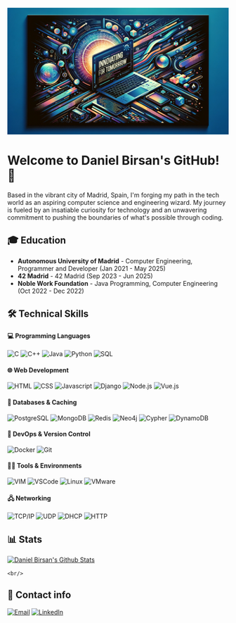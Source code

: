 ![](https://github.com/danii1107/danii1107/blob/main/banner.webp)
 # Welcome to Daniel Birsan's GitHub! 🌟

Based in the vibrant city of Madrid, Spain, I'm forging my path in the tech world as an aspiring computer science and engineering wizard. My journey is fueled by an insatiable curiosity for technology and an unwavering commitment to pushing the boundaries of what's possible through coding.

## 🎓 Education

- **Autonomous University of Madrid** - Computer Engineering, Programmer and Developer (Jan 2021 - May 2025)
- **42 Madrid** - 42 Madrid (Sep 2023 - Jun 2025)
- **Noble Work Foundation** - Java Programming, Computer Engineering (Oct 2022 - Dec 2022)

## 🛠 Technical Skills

#### 💻 Programming Languages
![C](https://img.shields.io/badge/C-a?style=for-the-badge&logo=C&color=grey)
![C++](https://img.shields.io/badge/C++-a?style=for-the-badge&logo=cplusplus&color=grey)
![Java](https://img.shields.io/badge/Java-a?style=for-the-badge&logo=java&logoColor=grey&color=grey)
![Python](https://img.shields.io/badge/Python-a?style=for-the-badge&logo=python&color=grey)
![SQL](https://img.shields.io/badge/SQL-a?style=for-the-badge&logo=mysql&color=grey)

#### 🌐 Web Development
![HTML](https://img.shields.io/badge/HTML-a?style=for-the-badge&logo=html5&color=grey)
![CSS](https://img.shields.io/badge/CSS-a?style=for-the-badge&logo=css3&color=grey)
![Javascript](https://img.shields.io/badge/Javascript-a?style=for-the-badge&logo=javascript&color=grey)
![Django](https://img.shields.io/badge/Django-a?style=for-the-badge&logo=django&color=grey)
![Node.js](https://img.shields.io/badge/Node.js-a?style=for-the-badge&logo=node.js&color=grey)
![Vue.js](https://img.shields.io/badge/Vue.js-a?style=for-the-badge&logo=vue.js&color=grey)

#### 💾 Databases & Caching
![PostgreSQL](https://img.shields.io/badge/PostgreSQL-a?style=for-the-badge&logo=postgresql&color=grey)
![MongoDB](https://img.shields.io/badge/MongoDB-a?style=for-the-badge&logo=mongodb&color=grey)
![Redis](https://img.shields.io/badge/Redis-a?style=for-the-badge&logo=redis&color=grey)
![Neo4j](https://img.shields.io/badge/Neo4j-a?style=for-the-badge&logo=neo4j&color=grey)
![Cypher](https://img.shields.io/badge/Cypher-a?style=for-the-badge&logo=neo4j&color=grey)
![DynamoDB](https://img.shields.io/badge/DynamoDB-a?style=for-the-badge&logo=amazon-dynamodb&color=grey)

#### 🚀 DevOps & Version Control
![Docker](https://img.shields.io/badge/Docker-a?style=for-the-badge&logo=docker&color=grey)
![Git](https://img.shields.io/badge/Git-a?style=for-the-badge&logo=git&color=grey)

#### 👨‍💻 Tools & Environments
![VIM](https://img.shields.io/badge/VIM-a?style=for-the-badge&logo=vim&color=grey)
![VSCode](https://img.shields.io/badge/Visual_Studio_Code-a?style=for-the-badge&logo=visualstudiocode&color=grey)
![Linux](https://img.shields.io/badge/Linux-a?style=for-the-badge&logo=linux&color=grey)
![VMware](https://img.shields.io/badge/VMware-a?style=for-the-badge&logo=vmware&color=grey)

#### 🖧 Networking
![TCP/IP](https://img.shields.io/badge/TCP%2FIP-Expert-blue?style=flat-square)
![UDP](https://img.shields.io/badge/UDP-Advanced-orange?style=flat-square)
![DHCP](https://img.shields.io/badge/DHCP-Intermediate-yellow?style=flat-square)
![HTTP](https://img.shields.io/badge/HTTP-Expert-blue?style=flat-square)

## 📊 Stats

<a> 
    <a href="https://github.com/danii1107"><img alt="Daniel Birsan's Github Stats" src="https://denvercoder1-github-readme-stats.vercel.app/api?username=danii1107&show_icons=true&include_all_commits=true&theme=calm&card_width=300" height="180px"/></a>
    
    <br/>
</a>

## 📲 Contact info
[![Email](https://img.shields.io/badge/Email-danielbirsan%40hotmail.com-blue?style=flat-square&logo=microsoftoutlook)](mailto:danielbirsan@hotmail.com)
[![LinkedIn](https://img.shields.io/badge/LinkedIn-daniel--birsan-blue?style=flat-square&logo=linkedin)](https://linkedin.com/in/daniel-birsan)
